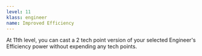 ```yaml
---
level: 11
klass: engineer
name: Improved Efficiency
---
```

At 11th level, you can cast a 2 tech point version of your selected Engineer's Efficiency power without expending
any tech points.

